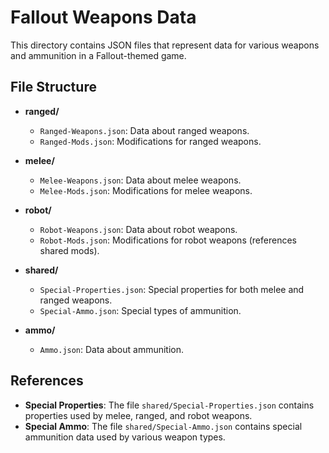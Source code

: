 
# Fallout Weapons Data

This directory contains JSON files that represent data for various weapons and ammunition in a Fallout-themed game.

## File Structure

- **ranged/**
  - `Ranged-Weapons.json`: Data about ranged weapons.
  - `Ranged-Mods.json`: Modifications for ranged weapons.
  
- **melee/**
  - `Melee-Weapons.json`: Data about melee weapons.
  - `Melee-Mods.json`: Modifications for melee weapons.
  
- **robot/**
  - `Robot-Weapons.json`: Data about robot weapons.
  - `Robot-Mods.json`: Modifications for robot weapons (references shared mods).
  
- **shared/**
  - `Special-Properties.json`: Special properties for both melee and ranged weapons.
  - `Special-Ammo.json`: Special types of ammunition.
  
- **ammo/**
  - `Ammo.json`: Data about ammunition.

## References

- **Special Properties**: The file `shared/Special-Properties.json` contains properties used by melee, ranged, and robot weapons.
- **Special Ammo**: The file `shared/Special-Ammo.json` contains special ammunition data used by various weapon types.
